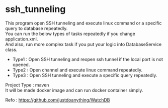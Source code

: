 # ssh_tunneling

This program open SSH tunneling and execute linux command or a specific query to database repeatedly.\
You can run the below types of tasks repeatedly if you change application.xml.\
And also, run more complex task if you put your logic into DatabaseService class.
  - Type1 : Open SSH tunneling and reopen ssh tunnel if the local port is not opened.
  - Type2 : Open channel and execute linux command repeatedly.
  - Type3 : Open SSH tunneling and execute a specific query repeatedly.

Project Type : maven\
It will be made docker image and can run docker container simply.

Refo : https://github.com/justdoanything/WatchDB
